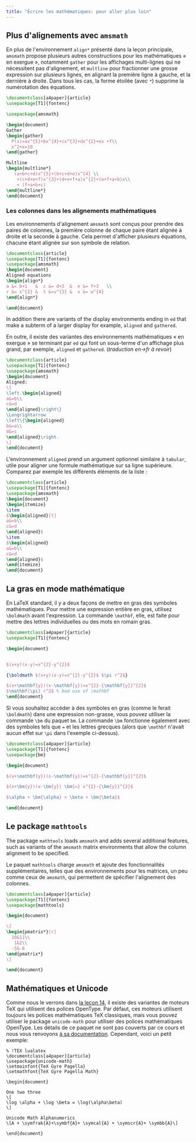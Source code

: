 ```yaml
---
title: "Écrire les mathématiques: pour aller plus loin"
---
```


## Plus d'alignements avec `amsmath`

En plus de l'environnement `align*` présenté dans la leçon principale, `amsmath` propose plusieurs autres constructions pour les mathématiques « en exergue », notamment `gather` pour les affichages multi-lignes qui ne nécessitent pas d'alignement, et `multline` pour fractionner une grosse expression sur plusieurs lignes, en alignant la première ligne à gauche, et la dernière à droite. Dans tous les cas, la forme étoilée (avec `*`) supprime la numérotation des équations.

```latex
\documentclass[a4paper]{article}
\usepackage[T1]{fontenc}

\usepackage{amsmath}

\begin{document}
Gather
\begin{gather}
  P(x)=ax^{5}+bx^{4}+cx^{3}+dx^{2}+ex +f\\
  x^2+x=10
\end{gather}

Multline
\begin{multline*}
   (a+b+c+d)x^{5}+(b+c+d+e)x^{4} \\
    +(c+d+e+f)x^{3}+(d+e+f+a)x^{2}+(e+f+a+b)x\\
    + (f+a+b+c)
\end{multline*}
\end{document}
```


### Les colonnes dans les alignements mathématiques

Les environnements d'alignement `amsmath` sont conçus pour prendre des paires de colonnes, la première colonne de chaque paire étant alignée à droite et la seconde à gauche. Cela permet d'afficher plusieurs équations, chacune étant alignée sur son symbole de relation.

```latex
\documentclass{article}
\usepackage[T1]{fontenc}
\usepackage{amsmath}
\begin{document}
Aligned equations
\begin{align*}
a &= b+1   &  c &= d+2  &  e &= f+3   \\
r &= s^{2} &  t &=u^{3} &  v &= w^{4}
\end{align*}

\end{document}
```


In addition there are variants of the display environments ending
in `ed` that make a subterm of a larger display for example, `aligned` and
`gathered`.

En outre, il existe des variantes des environnements mathématiques « en exergue » se terminant par `ed` qui font un sous-terme d'un affichage plus grand, par exemple, `aligned` et `gathered`. (_traduction en->fr à revoir_)

```latex
\documentclass{article}
\usepackage[T1]{fontenc}
\usepackage{amsmath}
\begin{document}
Aligned:
\[
\left.\begin{aligned}
a&=b\\
c&=d
\end{aligned}\right\}
\Longrightarrow
\left\{\begin{aligned}
b&=a\\
d&=c
\end{aligned}\right.
\]
\end{document}
```

L'environnement `aligned` prend un argument optionnel similaire à `tabular`, utile pour aligner une formule mathématique sur sa ligne supérieure. Comparez par exemple les différents éléments de la liste :

```latex
\documentclass{article}
\usepackage[T1]{fontenc}
\usepackage{amsmath}
\begin{document}
\begin{itemize}
\item 
$\begin{aligned}[t]
a&=b\\
c&=d
\end{aligned}$
\item 
$\begin{aligned}
a&=b\\
c&=d
\end{aligned}$
\end{itemize}
\end{document}
```

## La gras en mode mathématique

En LaTeX standard, il y a deux façons de mettre en gras des symboles mathématiques. Pour mettre une expression entière en gras, utilisez `\boldmath` avant l'expression. La commande `\mathbf`, elle, est faite pour mettre des lettres individuelles ou des mots en romain gras.

```latex
\documentclass[a4paper]{article}
\usepackage[T1]{fontenc}

\begin{document}


$(x+y)(x-y)=x^{2}-y^{2}$

{\boldmath $(x+y)(x-y)=x^{2}-y^{2}$ $\pi r^2$}

$(x+\mathbf{y})(x-\mathbf{y})=x^{2}-{\mathbf{y}}^{2}$
$\mathbf{\pi} r^2$ % bad use of \mathbf
\end{document}
```

Si vous souhaitez accéder à des symboles en gras (comme le ferait `\boldmath`) dans une expression non-grasse, vous pouvez utiliser la commande `\bm` du paquet `bm`. La commande `\bm` fonctionne également avec des symboles tels que `=` et les lettres grecques (alors que `\mathbf` n'avait aucun effet sur `\pi` dans l'exemple ci-dessus).


```latex
\documentclass[a4paper]{article}
\usepackage[T1]{fontenc}
\usepackage{bm}

\begin{document}

$(x+\mathbf{y})(x-\mathbf{y})=x^{2}-{\mathbf{y}}^{2}$

$(x+\bm{y})(x-\bm{y}) \bm{=} x^{2}-{\bm{y}}^{2}$

$\alpha + \bm{\alpha} < \beta + \bm{\beta}$

\end{document}
```

## Le package `mathtools`

The package `mathtools` loads `amsmath` and adds several additional
features, such as variants of the `amsmath` matrix environments that
allow the column alignment to be specified.

Le paquet `mathtools` charge `amsmath` et ajoute des fonctionnalités supplémentaires, telles que des environnements pour les matrices, un peu comme ceux de `amsmath`, qui permettent de spécifier l'alignement des colonnes.

```latex
\documentclass[a4paper]{article}
\usepackage[T1]{fontenc}
\usepackage{mathtools}

\begin{document}

\[
\begin{pmatrix*}[r]
  10&11\\
   1&2\\
  -5&-6
\end{pmatrix*}
\]

\end{document}
```

## Mathématiques et Unicode

Comme nous le verrons dans [la leçon 14](lesson-14), il existe des variantes de moteurs TeX qui utilisent des polices OpenType. Par défaut, ces moteurs utilisent toujours les polices mathématiques TeX classiques, mais vous pouvez utiliser le package `unicode-math` pour utiliser des polices mathématiques OpenType. Les détails de ce paquet ne sont pas couverts par ce cours et nous vous renvoyons [à sa documentation](https://texdoc.net/pkg/unicode-math). Cependant, voici un petit exemple:

```
% !TEX lualatex
\documentclass[a4paper]{article}
\usepackage{unicode-math}
\setmainfont{TeX Gyre Pagella}
\setmathfont{TeX Gyre Pagella Math}

\begin{document}

One two three
\[
\log \alpha + \log \beta = \log(\alpha\beta)
\]

Unicode Math Alphanumerics
\[A + \symfrak{A}+\symbf{A}+ \symcal{A} + \symscr{A}+ \symbb{A}\]

\end{document}
```
